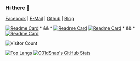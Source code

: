 ### Hi there 👋

[Facebook](https://www.facebook.com/derick.han.18/) | [E-Mail](mailto:coldwave96@protonmail.com) | [Github](https://github.com/Coldwave96) | [Blog](https://coldwave96.github.io/)

[![Readme Card](https://github-readme-stats.vercel.app/api/pin/?username=Coldwave96&repo=MaliciousURLs&bg_color=30,adffff,7fffff)](https://github.com/Coldwave96/MaliciousURLs) * && * [![Readme Card](https://github-readme-stats.vercel.app/api/pin/?username=Coldwave96&repo=MaliciousUrls_Part2&bg_color=30,adffff,7fffff)](https://github.com/Coldwave96/MaliciousUrls_Part2)
[![Readme Card](https://github-readme-stats.vercel.app/api/pin/?username=Coldwave96&repo=PentestingTools&bg_color=30,adffff,7fffff)](https://github.com/Coldwave96/PentestingTools) * && * [![Readme Card](https://github-readme-stats.vercel.app/api/pin/?username=Coldwave96&repo=Coldwave96.github.io&bg_color=30,adffff,7fffff)](https://github.com/Coldwave96/Coldwave96.github.io)

<!-- <img src="https://github-readme-stats.vercel.app/api?username=Coldwave96&show_icons=true&theme=dracula&include_all_commits=true&count_private=true&layout=compact&bg_color=30,e96443,904e95&title_color=fff&text_color=fff" alt="My github stats"/>
 -->
 
 ![Visitor Count](https://profile-counter.glitch.me/Coldwave96/count.svg)
 
[![Top Langs](https://github-readme-stats.vercel.app/api/top-langs/?username=Coldwave96&hide=html&layout=compact&bg_color=30,e96443,904e95&title_color=fff&text_color=fff)](https://github.com/Coldwave96/github-readme-stats) [![C01dSnap's GitHub Stats](https://github-readme-stats.vercel.app/api?username=Coldwave96&show_icons=true&theme=dracula&include_all_commits=true&count_private=true&layout=compact&bg_color=30,e96443,904e95&title_color=fff&text_color=fff)](https://github.com/Coldwave96/github-readme-stats)
